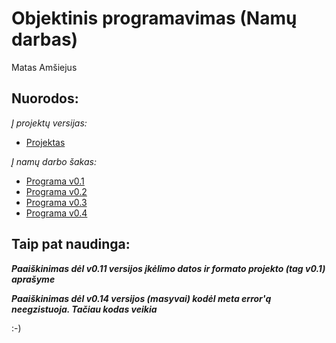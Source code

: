 # Objektinis programavimas (Namų darbas)
Matas Amšiejus
## Nuorodos:
*Į projektų versijas:*
* [Projektas](https://github.com/iLoveCepelinai/Objektinis_programavimas/releases)

*Į namų darbo šakas:*
* [Programa v0.1](https://github.com/iLoveCepelinai/Objektinis_programavimas/tree/v_0.1)
* [Programa v0.2](https://github.com/iLoveCepelinai/Objektinis_programavimas/tree/v_0.2)
* [Programa v0.3](https://github.com/iLoveCepelinai/Objektinis_programavimas/tree/v_0.3)
* [Programa v0.4](https://github.com/iLoveCepelinai/Objektinis_programavimas/tree/v_0.4)

## Taip pat naudinga:
***Paaiškinimas dėl v0.11 versijos įkėlimo datos ir formato projekto (tag v0.1) aprašyme***

***Paaiškinimas dėl v0.14 versijos (masyvai) kodėl meta error'ą neegzistuoja. Tačiau kodas veikia***

:-)
